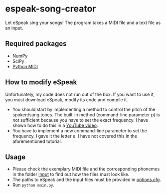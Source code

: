 # espeak-song-creator
Let eSpeak sing your songs!
The program takes a MIDI file and a text file as an input.

## Required packages
* NumPy
* SciPy
* [Python MIDI](https://github.com/vishnubob/python-midi)

## How to modify eSpeak
Unfortunately, my code does not run out of the box.
If you want to use it, you must download eSpeak, modify its code and compile it.
* You should start by implementing a method to control the pitch of the
spoken/sung tones. The built-in method (command-line parameter p) is not sufficient because you have to set the exact frequency. I have shown how to do this in a
[ YouTube video](https://www.youtube.com/watch?v=UTu5fP0lrjY).
* You have to implement a new  command-line parameter to set the frequency. I gave it the letter e. I have not covered this in the aforementioned tutorial.

## Usage
* Please check the exemplary MIDI file and the corresponding phonemes in the folder [input](https://github.com/MajorThird/espeak-song-creator/tree/master/input) to find out how the files must look like.
* The paths to eSpeak and the input files must be provided in [options.cfg](https://github.com/MajorThird/espeak-song-creator/blob/master/options.cfg).
* Run `python main.py`.
